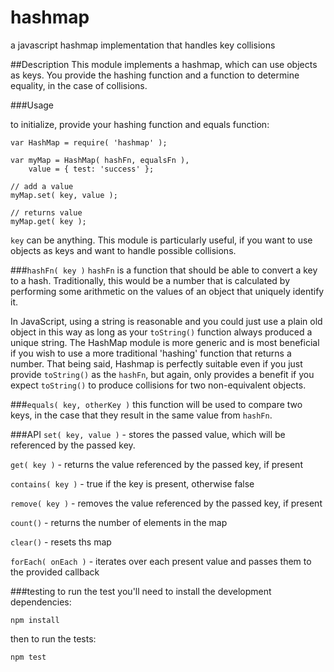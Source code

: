 # hashmap
a javascript hashmap implementation that handles key collisions


##Description
This module implements a hashmap, which can use objects as keys.
You provide the hashing function and a function to determine
equality, in the case of collisions.


###Usage

to initialize, provide your hashing function and equals function:

    var HashMap = require( 'hashmap' );

    var myMap = HashMap( hashFn, equalsFn ),
        value = { test: 'success' };

    // add a value
    myMap.set( key, value );

    // returns value
    myMap.get( key );

`key` can be anything. This module is particularly useful, if you
want to use objects as keys and want to handle possible
collisions.

###`hashFn( key )`
`hashFn` is a function that should be able to convert a key to a
hash. Traditionally, this would be a number that is calculated by
performing some arithmetic on the values of an object that
uniquely identify it.

In JavaScript, using a string is reasonable and you could just
use a plain old object in this way as long as your `toString()`
function always produced a unique string. The HashMap module is
more generic and is most beneficial if you wish to use a more
traditional 'hashing' function that returns a number. That being
said, Hashmap is perfectly suitable even if you just provide
`toString()` as the `hashFn`, but again, only provides a benefit
if you expect `toString()` to produce collisions for two
non-equivalent objects.

###`equals( key, otherKey )`
this function will be used to compare two keys, in the case that
they result in the same value from `hashFn`.

###API
`set( key, value )` - stores the passed value, which will be referenced by the passed key.


`get( key )`        - returns the value referenced by the passed key, if present


`contains( key )`   - true if the key is present, otherwise false


`remove( key )`     - removes the value referenced by the passed key, if present


`count()`           - returns the number of elements in the map


`clear()`           - resets ths map


`forEach( onEach )` - iterates over each present value and passes them to the provided callback

###testing
to run the test you'll need to install the development dependencies:

    npm install

then to run the tests:

    npm test
